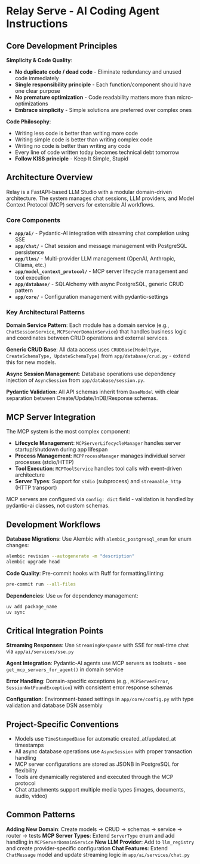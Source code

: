 # Relay Serve - AI Coding Agent Instructions

## Core Development Principles

**Simplicity & Code Quality**:

- **No duplicate code / dead code** - Eliminate redundancy and unused code immediately
- **Single responsibility principle** - Each function/component should have one clear purpose
- **No premature optimization** - Code readability matters more than micro-optimizations
- **Embrace simplicity** - Simple solutions are preferred over complex ones

**Code Philosophy**:

- Writing less code is better than writing more code
- Writing simple code is better than writing complex code
- Writing no code is better than writing any code
- Every line of code written today becomes technical debt tomorrow
- **Follow KISS principle** - Keep It Simple, Stupid

## Architecture Overview

Relay is a FastAPI-based LLM Studio with a modular domain-driven architecture. The system manages chat sessions, LLM providers, and Model Context Protocol (MCP) servers for extensible AI workflows.

### Core Components

- **`app/ai/`** - Pydantic-AI integration with streaming chat completion using SSE
- **`app/chat/`** - Chat session and message management with PostgreSQL persistence
- **`app/llms/`** - Multi-provider LLM management (OpenAI, Anthropic, Ollama, etc.)
- **`app/model_context_protocol/`** - MCP server lifecycle management and tool execution
- **`app/database/`** - SQLAlchemy with async PostgreSQL, generic CRUD pattern
- **`app/core/`** - Configuration management with pydantic-settings

### Key Architectural Patterns

**Domain Service Pattern**: Each module has a domain service (e.g., `ChatSessionService`, `MCPServerDomainService`) that handles business logic and coordinates between CRUD operations and external services.

**Generic CRUD Base**: All data access uses `CRUDBase[ModelType, CreateSchemaType, UpdateSchemaType]` from `app/database/crud.py` - extend this for new models.

**Async Session Management**: Database operations use dependency injection of `AsyncSession` from `app/database/session.py`.

**Pydantic Validation**: All API schemas inherit from `BaseModel` with clear separation between Create/Update/InDB/Response schemas.

## MCP Server Integration

The MCP system is the most complex component:

- **Lifecycle Management**: `MCPServerLifecycleManager` handles server startup/shutdown during app lifespan
- **Process Management**: `MCPProcessManager` manages individual server processes (stdio/HTTP)
- **Tool Execution**: `MCPToolService` handles tool calls with event-driven architecture
- **Server Types**: Support for `stdio` (subprocess) and `streamable_http` (HTTP transport)

MCP servers are configured via `config: dict` field - validation is handled by pydantic-ai classes, not custom schemas.

## Development Workflows

**Database Migrations**: Use Alembic with `alembic_postgresql_enum` for enum changes:
```bash
alembic revision --autogenerate -m "description"
alembic upgrade head
```

**Code Quality**: Pre-commit hooks with Ruff for formatting/linting:
```bash
pre-commit run --all-files
```

**Dependencies**: Use `uv` for dependency management:
```bash
uv add package_name
uv sync
```

## Critical Integration Points

**Streaming Responses**: Use `StreamingResponse` with SSE for real-time chat via `app/ai/services/sse.py`

**Agent Integration**: Pydantic-AI agents use MCP servers as toolsets - see `get_mcp_servers_for_agent()` in domain service

**Error Handling**: Domain-specific exceptions (e.g., `MCPServerError`, `SessionNotFoundException`) with consistent error response schemas

**Configuration**: Environment-based settings in `app/core/config.py` with type validation and database DSN assembly

## Project-Specific Conventions

- Models use `TimeStampedBase` for automatic created_at/updated_at timestamps
- All async database operations use `AsyncSession` with proper transaction handling
- MCP server configurations are stored as JSONB in PostgreSQL for flexibility
- Tools are dynamically registered and executed through the MCP protocol
- Chat attachments support multiple media types (images, documents, audio, video)

## Common Patterns

**Adding New Domain**: Create models → CRUD → schemas → service → router → tests
**MCP Server Types**: Extend `ServerType` enum and add handling in `MCPServerDomainService`
**New LLM Provider**: Add to `llm_registry` and create provider-specific configuration
**Chat Features**: Extend `ChatMessage` model and update streaming logic in `app/ai/services/chat.py`
